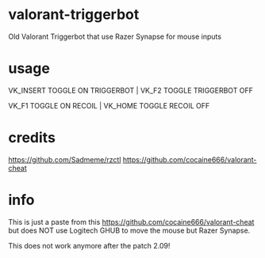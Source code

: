 # valorant-triggerbot
Old Valorant Triggerbot that use Razer Synapse for mouse inputs

# usage
VK_INSERT TOGGLE ON TRIGGERBOT | VK_F2 TOGGLE TRIGGERBOT OFF

VK_F1 TOGGLE ON RECOIL | VK_HOME TOGGLE RECOIL OFF

# credits
https://github.com/Sadmeme/rzctl
https://github.com/cocaine666/valorant-cheat

# info
This is just a paste from this https://github.com/cocaine666/valorant-cheat but does NOT use Logitech GHUB to move the mouse but Razer Synapse.

This does not work anymore after the patch 2.09!
